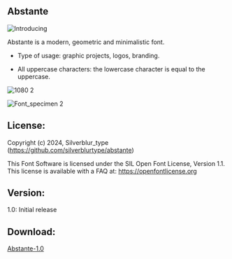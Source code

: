 ## Abstante

![Introducing](https://github.com/silverblurtype/abstante/assets/163983174/ddebd38b-7b52-4890-a638-100cbc755739)


Abstante is a modern, geometric and minimalistic font.

- Type of usage: graphic projects, logos, branding.

- All uppercase characters: the lowercase character is equal to the uppercase.

![1080 2](https://github.com/silverblurtype/abstante/assets/163983174/2c8bd8b9-c363-42cd-a834-1a4a56de3843)

![Font_specimen 2](https://github.com/silverblurtype/abstante/assets/163983174/2d0ccd85-d291-4bf5-a9a3-a2287c29f9c5)


## License:
Copyright (c) 2024, Silverblur_type (https://github.com/silverblurtype/abstante)

This Font Software is licensed under the SIL Open Font License, Version 1.1. This license is available with a FAQ at:
https://openfontlicense.org

## Version:
1.0: Initial release

## Download:

[Abstante-1.0](https://github.com/silverblurtype/abstante/releases/download/font/Abstante-1.0.zip)


